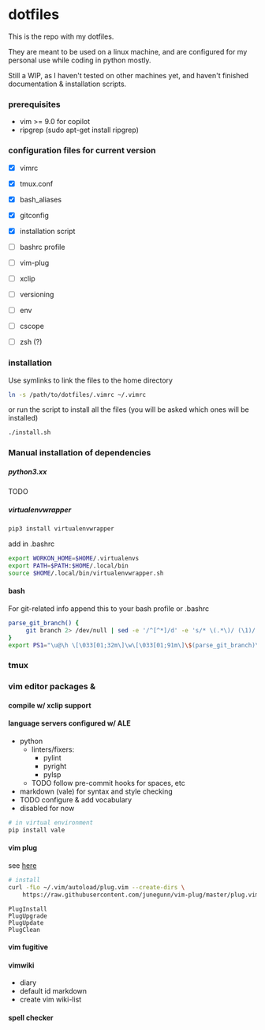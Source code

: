 
# dotfiles

This is the repo with my dotfiles.

They are meant to be used on a linux machine, and are configured
for my personal use while coding in python mostly.

Still a WIP, as I haven't tested on other machines yet, and haven't finished documentation & installation scripts.

### prerequisites
- vim >= 9.0 for copilot
- ripgrep (sudo apt-get install ripgrep)


### configuration files for current version
- [x] vimrc
- [x] tmux.conf
- [x] bash_aliases
- [x] gitconfig
- [x] installation script
- [ ] bashrc profile
- [ ] vim-plug
- [ ] xclip
- [ ] versioning
- [ ] env
- [ ] cscope
- [ ] zsh (?)


### installation

Use symlinks to link the files to the home directory

```bash
ln -s /path/to/dotfiles/.vimrc ~/.vimrc
```
or run the script to install all the files (you will be asked which ones will be installed)

```bash
./install.sh
```

### Manual installation of dependencies

##### python3.xx
TODO


##### virtualenvwrapper
```bash
pip3 install virtualenvwrapper
```
add in .bashrc
```bash
export WORKON_HOME=$HOME/.virtualenvs
export PATH=$PATH:$HOME/.local/bin
source $HOME/.local/bin/virtualenvwrapper.sh
```

#### bash
For git-related info append this to your bash profile or .bashrc
```bash
parse_git_branch() {
     git branch 2> /dev/null | sed -e '/^[^*]/d' -e 's/* \(.*\)/ (\1)/'
}
export PS1="\u@\h \[\033[01;32m\]\w\[\033[01;91m\]\$(parse_git_branch)\[\033[01;00m\] $ "
```

### tmux

### vim editor packages &

#### compile w/ xclip support

#### language servers configured w/  ALE
- python
  - linters/fixers:
    - pylint
    - pyright
    - pylsp
  - TODO follow pre-commit hooks for spaces, etc
- markdown (vale) for syntax and style checking
- TODO configure & add vocabulary
- disabled for now
```bash
# in virtual environment
pip install vale
```
#### vim plug
see [here](https://github.com/junegunn/vim-plug)
```bash
# install
curl -fLo ~/.vim/autoload/plug.vim --create-dirs \
    https://raw.githubusercontent.com/junegunn/vim-plug/master/plug.vim
```

```vim
PlugInstall
PlugUpgrade
PlugUpdate
PlugClean
```

#### vim fugitive

#### vimwiki
- diary
- default id markdown
- create vim wiki-list

#### spell checker
